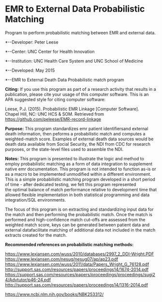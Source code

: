 # EMR to External Data Probabilistic Matching
Program to perform probabilistic matching between EMR and external data. 

*--Developer:  Peter Leese

*--Center:  UNC Center for Health Innovation

*--Institution:  UNC Health Care System and UNC School of Medicine

*--Developed:  May 2015

*--EMR to External Death Data Probabilistic match program 

**Citing:**  If you use this program as part of a research
activity that results in a publication, please cite your
usage of this computer software.  This is an APA suggested
style for citing computer software:

Leese, P.J. (2015).  Probabilistic EMR Linkage [Computer Software].  
    Chapel Hill, NC: UNC HCS & SOM.  Retrieved from https://github.com/peleese/EMR-record-linkage

**Purpose:** 
This program standardizes emr patient
 identifiersand external death information, then peforms
 a probabilistic match and computes a weighted-match
 score. Examples of external death data sources would
 be death data available from Social Security, the NDI
 from CDC for research purposes, or the state-level files 
used to assemble the NDI.  

**Notes:** 
This program is presented to illustrate the
logic and method to employ probabilistic matching as a
form of data integration to supplement native emr 
documentation.  This program is not intended to function
as-is or as a macro to be implemented unmodified within
a different environment.  This is a simple probabilistic 
matching program developed in a short period of time - 
after dedicated testing, we felt this program represented  
the optimal balance of match performance relative to 
development time that allowed flexible implementation 
in both statistical programming and data integration/SQL
environments.  

The focus of this program is on extracting and standardizing 
input data for the match and then performing the probabilistic match. 
Once the match is performed and high-confidence match cut-offs are 
assessed from the weighted match score, keys can be generated between
patient data and external datafacilitate matching of additional 
data not included in the match extracts created for the match.

**Recommended references on probabilistic matching methods:**

https://www.lexjansen.com/wuss/2010/databases/2997_2_DDI-Wright.PDF
https://www.lexjansen.com/nesug/nesug07/ap/ap23.pdf
https://www.lexjansen.com/wuss/2011/data/Papers_Wright_G_76128.pdf
http://support.sas.com/resources/papers/proceedings14/1674-2014.pdf
https://support.sas.com/resources/papers/proceedings/proceedings/sugi24/Advtutor/p46-24.pdf
http://support.sas.com/resources/papers/proceedings14/1316-2014.pdf

https://www.ncbi.nlm.nih.gov/books/NBK253312/


